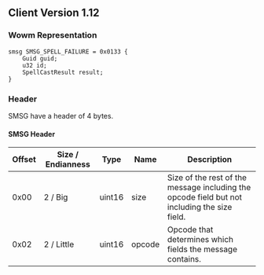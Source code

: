 ## Client Version 1.12

### Wowm Representation
```rust,ignore
smsg SMSG_SPELL_FAILURE = 0x0133 {
    Guid guid;    
    u32 id;    
    SpellCastResult result;    
}

```
### Header
SMSG have a header of 4 bytes.

#### SMSG Header
| Offset | Size / Endianness | Type   | Name   | Description |
| ------ | ----------------- | ------ | ------ | ----------- |
| 0x00   | 2 / Big           | uint16 | size   | Size of the rest of the message including the opcode field but not including the size field.|
| 0x02   | 2 / Little        | uint16 | opcode | Opcode that determines which fields the message contains.|
